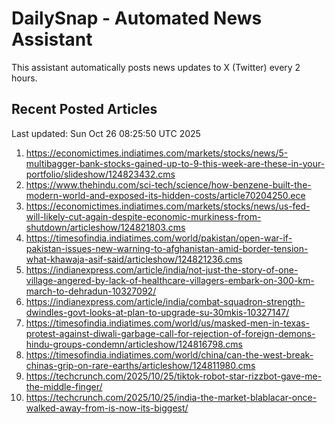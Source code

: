 # DailySnap - Automated News Assistant

This assistant automatically posts news updates to X (Twitter) every 2 hours.

## Recent Posted Articles

Last updated: Sun Oct 26 08:25:50 UTC 2025

1. https://economictimes.indiatimes.com/markets/stocks/news/5-multibagger-bank-stocks-gained-up-to-9-this-week-are-these-in-your-portfolio/slideshow/124823432.cms
2. https://www.thehindu.com/sci-tech/science/how-benzene-built-the-modern-world-and-exposed-its-hidden-costs/article70204250.ece
3. https://economictimes.indiatimes.com/markets/stocks/news/us-fed-will-likely-cut-again-despite-economic-murkiness-from-shutdown/articleshow/124821803.cms
4. https://timesofindia.indiatimes.com/world/pakistan/open-war-if-pakistan-issues-new-warning-to-afghanistan-amid-border-tension-what-khawaja-asif-said/articleshow/124821236.cms
5. https://indianexpress.com/article/india/not-just-the-story-of-one-village-angered-by-lack-of-healthcare-villagers-embark-on-300-km-march-to-dehradun-10327092/
6. https://indianexpress.com/article/india/combat-squadron-strength-dwindles-govt-looks-at-plan-to-upgrade-su-30mkis-10327147/
7. https://timesofindia.indiatimes.com/world/us/masked-men-in-texas-protest-against-diwali-garbage-call-for-rejection-of-foreign-demons-hindu-groups-condemn/articleshow/124816798.cms
8. https://timesofindia.indiatimes.com/world/china/can-the-west-break-chinas-grip-on-rare-earths/articleshow/124811980.cms
9. https://techcrunch.com/2025/10/25/tiktok-robot-star-rizzbot-gave-me-the-middle-finger/
10. https://techcrunch.com/2025/10/25/india-the-market-blablacar-once-walked-away-from-is-now-its-biggest/
